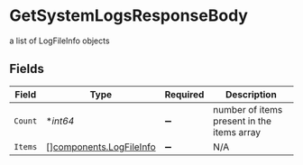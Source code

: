 # GetSystemLogsResponseBody

a list of LogFileInfo objects


## Fields

| Field                                                              | Type                                                               | Required                                                           | Description                                                        |
| ------------------------------------------------------------------ | ------------------------------------------------------------------ | ------------------------------------------------------------------ | ------------------------------------------------------------------ |
| `Count`                                                            | **int64*                                                           | :heavy_minus_sign:                                                 | number of items present in the items array                         |
| `Items`                                                            | [][components.LogFileInfo](../../models/components/logfileinfo.md) | :heavy_minus_sign:                                                 | N/A                                                                |